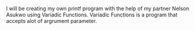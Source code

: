 I will be creating my own printf program with the help of my partner Nelson Asukwo using Variadic Functions. Variadic Functions is a program that accepts alot of argrument parameter. 
